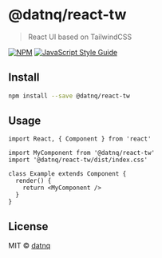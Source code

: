 # @datnq/react-tw

> React UI based on TailwindCSS

[![NPM](https://img.shields.io/npm/v/@datnq/react-tw.svg)](https://www.npmjs.com/package/@datnq/react-tw) [![JavaScript Style Guide](https://img.shields.io/badge/code_style-standard-brightgreen.svg)](https://standardjs.com)

## Install

```bash
npm install --save @datnq/react-tw
```

## Usage

```tsx
import React, { Component } from 'react'

import MyComponent from '@datnq/react-tw'
import '@datnq/react-tw/dist/index.css'

class Example extends Component {
  render() {
    return <MyComponent />
  }
}
```

## License

MIT © [datnq](https://github.com/datnq)
